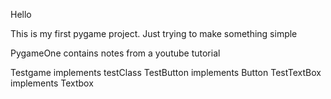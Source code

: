 Hello

This is my first pygame project. Just trying to make something simple

PygameOne contains notes from a youtube tutorial

Testgame implements testClass
TestButton implements Button
TestTextBox implements Textbox